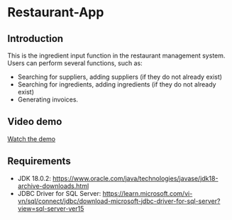 # Restaurant-App

## Introduction
This is the ingredient input function in the restaurant management system. Users can perform several functions, such as:

- Searching for suppliers, adding suppliers (if they do not already exist)
- Searching for ingredients, adding ingredients (if they do not already exist)
- Generating invoices.
## Video demo
[Watch the demo](https://drive.google.com/file/d/14smv9veddUQAgoD1Nx-e61B9x4ymRVU1/view?usp=drive_link)
## Requirements
- JDK 18.0.2: https://www.oracle.com/java/technologies/javase/jdk18-archive-downloads.html
- JDBC Driver for SQL Server: https://learn.microsoft.com/vi-vn/sql/connect/jdbc/download-microsoft-jdbc-driver-for-sql-server?view=sql-server-ver15
